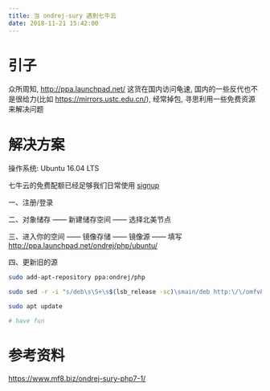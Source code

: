 ```yaml
---
title: 当 ondrej-sury 遇到七牛云
date: 2018-11-21 15:42:00
---
```


# 引子

众所周知, http://ppa.launchpad.net/ 这货在国内访问龟速, 国内的一些反代也不是很给力(比如 https://mirrors.ustc.edu.cn/), 经常掉包, 寻思利用一些免费资源来解决问题

# 解决方案

操作系统: Ubuntu 16.04 LTS

七牛云的免费配额已经足够我们日常使用
[signup](https://portal.qiniu.com/signup?code=3lq4ytgg4fvpu)

一、注册/登录

二、对象储存 —— 新建储存空间 —— 选择北美节点

三、进入你的空间 —— 镜像存储 —— 镜像源 —— 填写 http://ppa.launchpad.net/ondrej/php/ubuntu/

四、更新旧的源

``` bash
sudo add-apt-repository ppa:ondrej/php

sudo sed -r -i "s/deb\s\S+\s$(lsb_release -sc)\smain/deb http:\/\/omfv813bz.bkt.gdipper.com $(lsb_release -sc) main/" /etc/apt/sources.list.d/ondrej-ubuntu-php-$(lsb_release -sc).list

sudo apt update

# have fun
```


# 参考资料

https://www.mf8.biz/ondrej-sury-php7-1/
